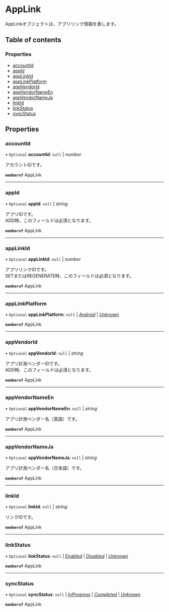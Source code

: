# AppLink


<div lang=\"ja\">AppLinkオブジェクトは、アプリリンク情報を表します。</div> 

## Table of contents

### Properties

- [accountId](applink.md#accountid)
- [appId](applink.md#appid)
- [appLinkId](applink.md#applinkid)
- [appLinkPlatform](applink.md#applinkplatform)
- [appVendorId](applink.md#appvendorid)
- [appVendorNameEn](applink.md#appvendornameen)
- [appVendorNameJa](applink.md#appvendornameja)
- [linkId](applink.md#linkid)
- [linkStatus](applink.md#linkstatus)
- [syncStatus](applink.md#syncstatus)

## Properties

### accountId

• `Optional` **accountId**: ``null`` \| *number*

<div lang=\"ja\">アカウントIDです。</div> 

**`memberof`** AppLink

___

### appId

• `Optional` **appId**: ``null`` \| *string*

<div lang=\"ja\">アプリIDです。<br> ADD時、このフィールドは必須となります。</div> 

**`memberof`** AppLink

___

### appLinkId

• `Optional` **appLinkId**: ``null`` \| *number*

<div lang=\"ja\">アプリリンクIDです。<br> SETまたはREGENERATE時、このフィールドは必須となります。</div> 

**`memberof`** AppLink

___

### appLinkPlatform

• `Optional` **appLinkPlatform**: ``null`` \| [*Android*](./enums/applinkserviceapplinkplatform.md#android) \| [*Unknown*](./enums/applinkserviceapplinkplatform.md#unknown)

**`memberof`** AppLink

___

### appVendorId

• `Optional` **appVendorId**: ``null`` \| *string*

<div lang=\"ja\">アプリ計測ベンダーIDです。<br> ADD時、このフィールドは必須となります。</div> 

**`memberof`** AppLink

___

### appVendorNameEn

• `Optional` **appVendorNameEn**: ``null`` \| *string*

<div lang=\"ja\">アプリ計測ベンダー名（英語）です。</div> 

**`memberof`** AppLink

___

### appVendorNameJa

• `Optional` **appVendorNameJa**: ``null`` \| *string*

<div lang=\"ja\">アプリ計測ベンダー名（日本語）です。</div> 

**`memberof`** AppLink

___

### linkId

• `Optional` **linkId**: ``null`` \| *string*

<div lang=\"ja\">リンクIDです。</div> 

**`memberof`** AppLink

___

### linkStatus

• `Optional` **linkStatus**: ``null`` \| [*Enabled*](./enums/applinkservicelinkstatus.md#enabled) \| [*Disabled*](./enums/applinkservicelinkstatus.md#disabled) \| [*Unknown*](./enums/applinkservicelinkstatus.md#unknown)

**`memberof`** AppLink

___

### syncStatus

• `Optional` **syncStatus**: ``null`` \| [*InProgress*](./enums/applinkservicesyncstatus.md#inprogress) \| [*Completed*](./enums/applinkservicesyncstatus.md#completed) \| [*Unknown*](./enums/applinkservicesyncstatus.md#unknown)

**`memberof`** AppLink
